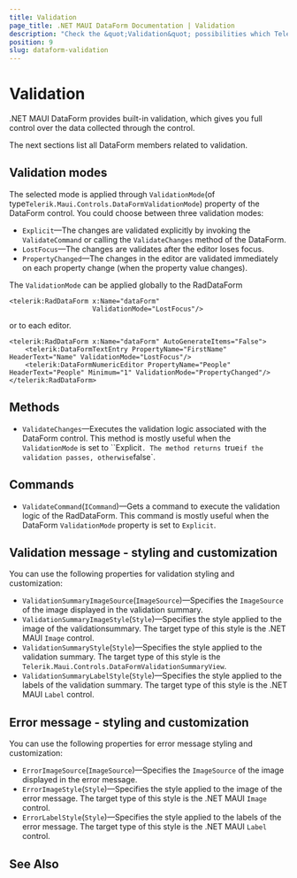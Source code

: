 ```yaml
---
title: Validation
page_title: .NET MAUI DataForm Documentation | Validation
description: "Check the &quot;Validation&quot; possibilities which Telerik DataForm for .NET MAUI control provides."
position: 9
slug: dataform-validation
---
```


# Validation

.NET MAUI DataForm provides built-in validation, which gives you full control over the data collected through the control. 

The next sections list all DataForm members related to validation.

## Validation modes

The selected mode is applied through `ValidationMode`(of type`Telerik.Maui.Controls.DataFormValidationMode`) property of the DataForm control. You could choose between three validation modes:

* `Explicit`&mdash;The changes are validated explicitly by invoking the `ValidateCommand` or calling the `ValidateChanges` method of the DataForm.
* `LostFocus`&mdash;The changes are validates after the editor loses focus.
* `PropertyChanged`&mdash;The changes in the editor are validated immediately on each property change (when the property value changes).

The `ValidationMode` can be applied globally to the RadDataForm 

```XAML
<telerik:RadDataForm x:Name="dataForm"
                     ValidationMode="LostFocus"/>
```

or to each editor. 

```XAML
<telerik:RadDataForm x:Name="dataForm" AutoGenerateItems="False">
    <telerik:DataFormTextEntry PropertyName="FirstName" HeaderText="Name" ValidationMode="LostFocus"/>
    <telerik:DataFormNumericEditor PropertyName="People" HeaderText="People" Minimum="1" ValidationMode="PropertyChanged"/>
</telerik:RadDataForm>
```

## Methods

* `ValidateChanges`&mdash;Executes the validation logic associated with the DataForm control. This method is mostly useful when the `ValidationMode` is set to ``Explicit`.
The method returns `true` if the validation passes, otherwise `false`.

## Commands

* `ValidateCommand`(`ICommand`)&mdash;Gets a command to execute the validation logic of the RadDataForm. This command is mostly useful when the DataForm `ValidationMode` property is set to `Explicit`.

## Validation message - styling and customization

You can use the following properties for validation styling and customization:

* `ValidationSummaryImageSource`(`ImageSource`)&mdash;Specifies the `ImageSource` of the image displayed in the validation summary.
* `ValidationSummaryImageStyle`(`Style`)&mdash;Specifies the style applied to the image of the validationsummary. The target type of this style is the .NET MAUI `Image` control.
* `ValidationSummaryStyle`(`Style`)&mdash;Specifies the style applied to the validation summary. The target type of this style is the `Telerik.Maui.Controls.DataFormValidationSummaryView`.         
* `ValidationSummaryLabelStyle`(`Style`)&mdash;Specifies the style applied to the labels of the validation summary. The target type of this style is the .NET MAUI `Label` control.

## Error message - styling and customization

You can use the following properties for error message styling and customization:

* `ErrorImageSource`(`ImageSource`)&mdash;Specifies the `ImageSource` of the image displayed in the error message.
* `ErrorImageStyle`(`Style`)&mdash;Specifies the style applied to the image of the error message. The target type of this style is the .NET MAUI `Image` control.
* `ErrorLabelStyle`(`Style`)&mdash;Specifies the style applied to the labels of the error message. The target type of this style is the .NET MAUI `Label` control.

## See Also

